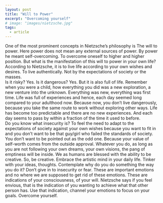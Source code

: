 ```yaml
---
layout: post
title: "Will to Power"
excerpt: "Overcoming yourself"
# image: "images/nietzsche.jpg"
tags: 
  - article
---
```



One of the most prominent concepts in Nietzsche’s philosophy is The will to power. Here power does not mean any external sources of power. By power he meant self-overcoming. To overcome oneself to higher and higher position. But what is the manifestation of this will to power in your own life? According to Nietzsche, it is to live life according to your own wishes and desires. To live authentically. Not by the expectations of society or the masses.  
Is it risky? Yes. Is it dangerous? Yes. But it is also full of life. Remember when you were a child, how everything you did was a new exploration, a new venture into the unknown. Everything was new, everything was first time. Life was full of experiences and hence, each day seemed long compared to your adulthood now. Because now, you don’t live dangerously, because you take the same route to work without exploring other ways. Life has become too predictable and there are no new experiences. And each day seems to pass by within a fraction of the time it used to before.   
Do you know what insecurity is? To feel the need to adapt to the expectations of society against your own wishes because you want to fit in and you don’t want to be that guy/girl who failed the standards of society. You don’t want to be pointed out as the odd one. Because your value of self-worth comes from the outside approval. Whatever you do, as long as you are not following your own dreams, your own visions, the pang of emptiness will be inside. We as humans are blessed with the ability to be creative. So, be creative. Embrace the artistic mind in your daily life. Tinker with your ideas, thoughts. Contemplate why do you do something the way you do it? Don’t give in to insecurity or fear. These are important emotions and no where we are supposed to get rid of these emotions. These are indications of your consciousness, of your will. Nietzsche says if you feel envious, that is the indication of you wanting to achieve what that other person has. Use that indication, channel your emotions to focus on your goals. Overcome yourself.


